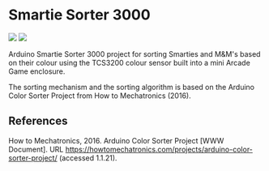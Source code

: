 # Smartie Sorter 3000

<img src="https://img.shields.io/badge/Arduino-Nano-008BC0?logo=arduino&logoColor=FFFFFF&style=flat"/> <img src="https://img.shields.io/badge/Autodesk-Fusion 360-008BC0?logo=autodesk&logoColor=FFFFFF&style=flat"/>

Arduino Smartie Sorter 3000 project for sorting Smarties and M&M's based on their colour using the TCS3200 colour sensor built into a mini Arcade Game enclosure.

The sorting mechanism and the sorting algorithm is based on the Arduino Color Sorter Project from How to Mechatronics (2016).

## References

How to Mechatronics, 2016. Arduino Color Sorter Project [WWW Document]. URL https://howtomechatronics.com/projects/arduino-color-sorter-project/ (accessed 1.1.21).
